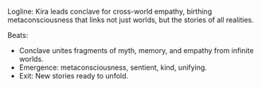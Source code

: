 ﻿---
series: 5
novella: 4
file: S5N4_CH11
type: chapter
pov: Kira
setting: Empathic teaching conclave â€“ metaconsciousness
word_target_min: 1201
word_target_max: 2299
status: outline
---
Logline: Kira leads conclave for cross-world empathy, birthing metaconsciousness that links not just worlds, but the stories of all realities.

Beats:
- Conclave unites fragments of myth, memory, and empathy from infinite worlds.
- Emergence: metaconsciousness, sentient, kind, unifying.
- Exit: New stories ready to unfold.